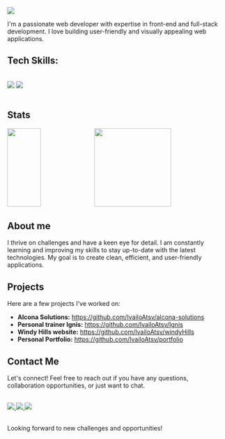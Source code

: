 
<img src="https://readme-typing-svg.herokuapp.com/?font=Roboto&size=30&vCenter=true&height=50&duration=4000&color=b06bf3&lines=Hi+There!+👋;+My+name+is+Ivaylo+Atanasov.;" />

I'm a passionate web developer with expertise in front-end and full-stack development. I love building user-friendly and visually appealing web applications.

## Tech Skills:
<br/>
<div align="left">
    <img src="https://skillicons.dev/icons?i=react,javascript,typescript,nodejs,express" />
    <img src="https://skillicons.dev/icons?i=mui,html,css,tailwind,mongodb,github,git" />
</div><br/>

## Stats
<div align="left" valign="center">

<img height="180px" width="39%" src="https://github-readme-stats.vercel.app/api/top-langs/?username=IvailoAtsv&theme=tokyonight&layout=compact" />

<img height="180px" width="59%" src="https://streak-stats.demolab.com/?user=IvailoAtsv&theme=tokyonight" />

</div>

## About me
I thrive on challenges and have a keen eye for detail. I am constantly learning and improving my skills to stay up-to-date with the latest technologies. My goal is to create clean, efficient, and user-friendly applications.

## Projects

Here are a few projects I've worked on:

- **Alcona Solutions:** https://github.com/IvailoAtsv/alcona-solutions
- **Personal trainer Ignis:** https://github.com/IvailoAtsv/Ignis
- **Windy Hills website:** https://github.com/IvailoAtsv/windyHills
- **Personal Portfolio:** https://github.com/IvailoAtsv/portfolio

## Contact Me

Let's connect! Feel free to reach out if you have any questions, collaboration opportunities, or just want to chat.

<br/>
  <a target="_blank" href="mailto:ivailoatanassovv@gmail.com">
    <img src="https://img.shields.io/badge/Gmail-9e9e9e?style=for-the-badge&logo=gmail&logoColor=red" />
  </a>

  <a target="_blank" href="https://www.linkedin.com/in/ivaylo-atanasov-7aa413268/" target="_blank">
    <img src="https://img.shields.io/badge/LinkedIn-0077B5?style=for-the-badge&logo=linkedin&logoColor=white" target="_blank" />
  </a>

  <a target="_blank" href="https://www.ivailo.dev" target="_blank">
     <img src="https://img.shields.io/badge/Portfolio-2f2f2f?style=for-the-badge&logo=read.cv&logoColor=b06bf3" target="_blank" />
  </a><br/><br/>

Looking forward to new challenges and opportunities!

